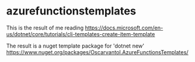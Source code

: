 # azurefunctionstemplates

This is the result of me reading https://docs.microsoft.com/en-us/dotnet/core/tutorials/cli-templates-create-item-template

The result is a nuget template package for 'dotnet new' https://www.nuget.org/packages/Oscarvantol.AzureFunctionsTemplates/


